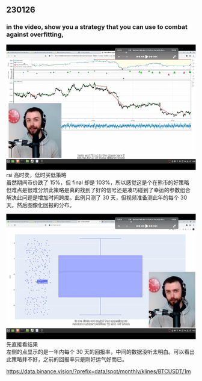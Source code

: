 ## 230126

### in the video, show you a strategy that you can use to combat against overfitting,

<img src='./img/2023-01-26-21-50-05.png' height=333px></img>  
rsi 高时卖，低时买低策略  
虽然期间币价跌了 15%，但 final 却是 103%，所以感觉这是个在熊市的好策略  
但难点是很难分辨此策略是真的找到了好的信号还是凑巧碰到了幸运的参数组合  
解决此问题是增加时间跨度。此例只测了 30 天，但视频准备测此年的每个 30 天。然后图像化回报的分布。

<img src='./img/2023-01-26-22-18-03.png' height=333px></img>  
先直接看结果  
左侧的点显示的是一年内每个 30 天的回报率，中间的数据没听太明白。可以看出此策略并不好，之前的回报率只是刚好运气好而已。

https://data.binance.vision/?prefix=data/spot/monthly/klines/BTCUSDT/1m
